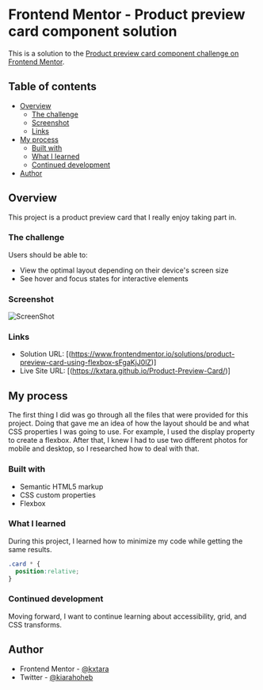 # Frontend Mentor - Product preview card component solution

This is a solution to the [Product preview card component challenge on Frontend Mentor](https://www.frontendmentor.io/challenges/product-preview-card-component-GO7UmttRfa). 

## Table of contents

- [Overview](#overview)
  - [The challenge](#the-challenge)
  - [Screenshot](#screenshot)
  - [Links](#links)
- [My process](#my-process)
  - [Built with](#built-with)
  - [What I learned](#what-i-learned)
  - [Continued development](#continued-development)
- [Author](#author)

## Overview

This project is a product preview card that I really enjoy taking part in.

### The challenge

Users should be able to:

- View the optimal layout depending on their device's screen size
- See hover and focus states for interactive elements

### Screenshot

![ScreenShot](https://raw.github.com/kxtara/product-preview-card/main/images/screenshot.png)

### Links

- Solution URL: [(https://www.frontendmentor.io/solutions/product-preview-card-using-flexbox-sFgaKjJ0lZ)]
- Live Site URL: [(https://kxtara.github.io/Product-Preview-Card/)]

## My process

The first thing I did was go through all the files that were provided for this project. Doing that gave me an idea of how the layout should be and what CSS properties I was going to use. For example, I used the display property to create a flexbox. After that, I knew I had to use two different photos for mobile and desktop, so I researched how to deal with that.


### Built with

- Semantic HTML5 markup
- CSS custom properties
- Flexbox

### What I learned

During this project, I learned how to minimize my code while getting the same results. 

```css
.card * {
  position:relative;
}
```

### Continued development

Moving forward, I want to continue learning about accessibility, grid, and CSS transforms.

## Author

- Frontend Mentor - [@kxtara](https://www.frontendmentor.io/profile/kxtara)
- Twitter - [@kiarahoheb](https://www.twitter.com/kiarahoheb)

